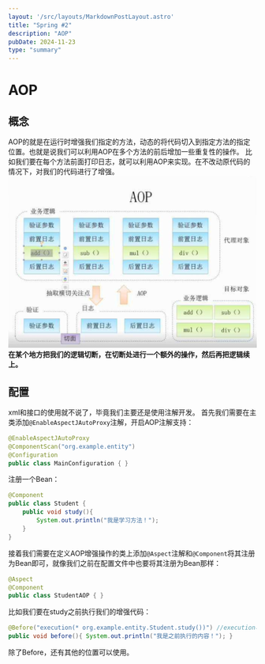 ```yaml
---
layout: '/src/layouts/MarkdownPostLayout.astro'
title: "Spring #2"  
description: "AOP"  
pubDate: 2024-11-23   
type: "summary" 
---
```

# AOP
## 概念
AOP的就是在运行时增强我们指定的方法，动态的将代码切入到指定方法的指定位置。也就是说我们可以利用AOP在多个方法的前后增加一些重复性的操作。
比如我们要在每个方法前面打印日志，就可以利用AOP来实现。在不改动原代码的情况下，对我们的代码进行了增强。
![image.png](https://raw.githubusercontent.com/moiseak/blogimg/main/img/20241125172212.png)
**在某个地方把我们的逻辑切断，在切断处进行一个额外的操作，然后再把逻辑续上。**
## 配置
xml和接口的使用就不说了，毕竟我们主要还是使用注解开发。
首先我们需要在主类添加`@EnableAspectJAutoProxy`注解，开启AOP注解支持：
```Java
@EnableAspectJAutoProxy 
@ComponentScan("org.example.entity") 
@Configuration 
public class MainConfiguration { }
```
注册一个Bean：
```JAva
@Component 
public class Student { 
	public void study(){ 
		System.out.println("我是学习方法！"); 
	} 
}
```
接着我们需要在定义AOP增强操作的类上添加`@Aspect`注解和`@Component`将其注册为Bean即可，就像我们之前在配置文件中也要将其注册为Bean那样：
```Java
@Aspect 
@Component 
public class StudentAOP { }
```
比如我们要在study之前执行我们的增强代码：
```JAva
@Before("execution(* org.example.entity.Student.study())") //execution写法跟之前一样 
public void before(){ System.out.println("我是之前执行的内容！"); }
```
除了Before，还有其他的位置可以使用。